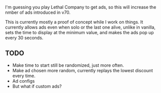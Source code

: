 I'm guessing you play Lethal Company to get ads, so this will increase the nmber of ads introduced in v70.

This is currently mostly a proof of concept while I work on things.
It currently allows ads even when solo or the last one alive, unlike in vanilla, sets the time to display at the minimum value, and makes the ads pop up every 30 seconds.

## TODO

- Make time to start still be randomized, just more often.
- Make ad chosen more random, currently replays the lowest discount every time.
- Ad configs
- But what if custom ads?